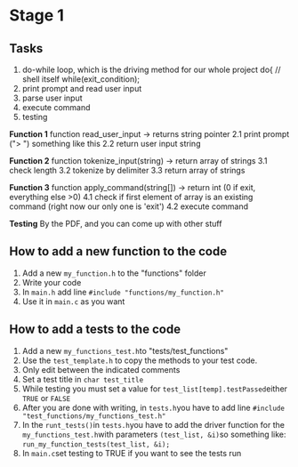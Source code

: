 ﻿# Stage 1

## Tasks

1. do-while loop, which is the driving method for our whole project
	do{
		// shell itself
	while(exit_condition);
2. print prompt and read user input
3. parse user input
4. execute command
5. testing

**Function 1** 
function read_user_input -> returns string pointer
2.1 print prompt ("> ") something like this
2.2 return user input string 

**Function 2** 
function tokenize_input(string) -> return array of strings
3.1 check length
3.2 tokenize by delimiter
3.3 return array of strings

**Function 3** 
function apply_command(string[]) -> return int (0 if exit, everything else >0)
4.1 check if first element of array is an existing command (right now our only one is 'exit')
4.2 execute command

**Testing**
By the PDF, and you can come up with other stuff

## How to add a new function to the code
1. Add a new `my_function.h` to the "functions" folder
2. Write your code
3. In `main.h` add line `#include "functions/my_function.h"`
4. Use it in `main.c` as you want

## How to add a tests to the code
1. Add a new `my_functions_test.h`to "tests/test_functions"
2. Use the `test_template.h` to copy the methods to your test code.
3. Only edit between the indicated comments
4. Set a test title in `char test_title`
5. While testing you must set a value for `test_list[temp].testPassed`either `TRUE` or `FALSE`
6. After you are done with writing, in `tests.h`you have to add line `#include "test_functions/my_functions_test.h"`
7. In the `runt_tests()`in `tests.h`you have to add the driver function for the `my_functions_test.h`with parameters `(test_list, &i)`so something like: `run_my_function_tests(test_list, &i);`
8. In `main.c`set testing to TRUE if you want to see the tests run
